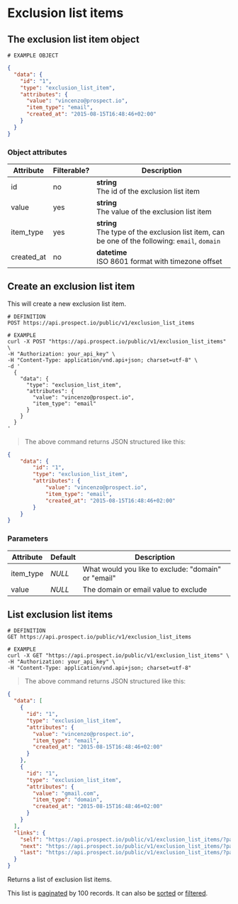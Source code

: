 # Exclusion list items
## The exclusion list item object
```
# EXAMPLE OBJECT
```

```json
{
  "data": {
    "id": "1",
    "type": "exclusion_list_item",
    "attributes": {
      "value": "vincenzo@prospect.io",
      "item_type": "email",
      "created_at": "2015-08-15T16:48:46+02:00"
    }
  }
}
```

### Object attributes
Attribute | Filterable? | Description
--------- | ----------- | -----------
id | no | **string** <br />The id of the exclusion list item
value | yes | **string** <br />The value of the exclusion list item
item_type | yes | **string** <br />The type of the exclusion list item, can be one of the following: `email`, `domain`
created_at | no | **datetime** <br /> ISO 8601 format with timezone offset

## Create an exclusion list item


This will create a new exclusion list item. 

```shell
# DEFINITION
POST https://api.prospect.io/public/v1/exclusion_list_items

# EXAMPLE
curl -X POST "https://api.prospect.io/public/v1/exclusion_list_items" \
-H "Authorization: your_api_key" \
-H "Content-Type: application/vnd.api+json; charset=utf-8" \
-d '
  {
    "data": {
      "type": "exclusion_list_item",
      "attributes": {
        "value": "vincenzo@prospect.io",
        "item_type": "email"
      }
    }
  }
'
```

> The above command returns JSON structured like this:

```json
{
    "data": {
        "id": "1",
        "type": "exclusion_list_item",
        "attributes": {
            "value": "vincenzo@prospect.io",
            "item_type": "email",
            "created_at": "2015-08-15T16:48:46+02:00"
        }
    }
}
```

### Parameters

Attribute | Default | Description
--------- | ---------- | -----------
item_type | *NULL* | What would you like to exclude: "domain" or "email"
value | *NULL* | The domain or email value to exclude



## List exclusion list items

```shell
# DEFINITION
GET https://api.prospect.io/public/v1/exclusion_list_items

# EXAMPLE
curl -X GET "https://api.prospect.io/public/v1/exclusion_list_items" \
-H "Authorization: your_api_key" \
-H "Content-Type: application/vnd.api+json; charset=utf-8"
```

> The above command returns JSON structured like this:

```json
{
  "data": [
    {
      "id": "1",
      "type": "exclusion_list_item",
      "attributes": {
        "value": "vincenzo@prospect.io",
        "item_type": "email",
        "created_at": "2015-08-15T16:48:46+02:00"
      }
    },
    {
      "id": "1",
      "type": "exclusion_list_item",
      "attributes": {
        "value": "gmail.com",
        "item_type": "domain",
        "created_at": "2015-08-15T16:48:46+02:00"
      }
    }
  ],
  "links": {
    "self": "https://api.prospect.io/public/v1/exclusion_list_items/?page%5Bnumber%5D=1&page%5Bsize%5D=100",
    "next": "https://api.prospect.io/public/v1/exclusion_list_items/?page%5Bnumber%5D=2&page%5Bsize%5D=100",
    "last": "https://api.prospect.io/public/v1/exclusion_list_items/?page%5Bnumber%5D=5&page%5Bsize%5D=100"
  }
}
```

Returns a list of exclusion list items.

This list is [paginated](#pagination) by 100 records. It can also be [sorted](#sorting) or [filtered](#filtering).
